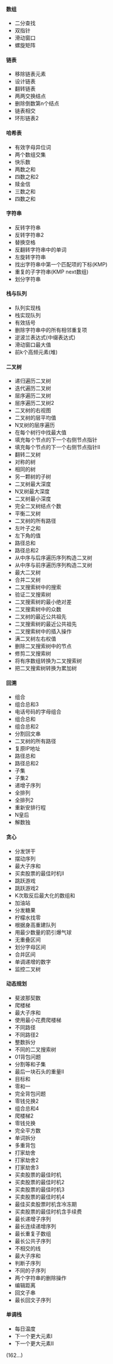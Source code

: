 #### 数组
- 二分查找
- 双指针
- 滑动窗口
- 螺旋矩阵

#### 链表
- 移除链表元素
- 设计链表
- 翻转链表
- 两两交换结点
- 删除倒数第n个结点
- 链表相交
- 环形链表2

#### 哈希表
- 有效字母异位词
- 两个数组交集
- 快乐数
- 两数之和
- 四数之和2
- 赎金信
- 三数之和
- 四数之和

#### 字符串
- 反转字符串
- 反转字符串2
- 替换空格
- 反翻转字符串中的单词
- 左旋转字符串
- 找出字符串中第一个匹配项的下标(KMP)
- 重复的子字符串(KMP next数组)
- 划分字符串

#### 栈与队列
- 队列实现栈
- 栈实现队列
- 有效括号
- 删除字符串中的所有相邻重复项
- 逆波兰表达式(中缀表达式)
- 滑动窗口最大值
- 前k个高频元素(堆)

#### 二叉树
- 递归遍历二叉树
- 迭代遍历二叉树
- 层序遍历二叉树
- 层序遍历二叉树2
- 二叉树的右视图
- 二叉树的层平均值
- N叉树的层序遍历
- 在每个树行中找最大值
- 填充每个节点的下一个右侧节点指针
- 填充每个节点的下一个右侧节点指针II
- 翻转二叉树
- 对称的树
- 相同的树
- 另一颗树的子树
- 二叉树最大深度
- N叉树最大深度
- 二叉树最小深度
- 完全二叉树结点个数
- 平衡二叉树
- 二叉树的所有路径
- 左叶子之和
- 左下角的值
- 路径总和
- 路径总和2
- 从中序与后序遍历序列构造二叉树
- 从中序与前序遍历序列构造二叉树
- 最大二叉树
- 合并二叉树
- 二叉搜索树中的搜索
- 验证二叉搜索树
- 二叉搜索树的最小绝对差
- 二叉搜索树中的众数
- 二叉树的最近公共祖先
- 二叉搜索树的最近公共祖先
- 二叉搜索树中的插入操作
- 满二叉树左右权值
- 删除二叉搜索树中的节点
- 修剪二叉搜索树
- 将有序数组转换为二叉搜索树
- 把二叉搜索树转换为累加树

#### 回溯
- 组合
- 组合总和3
- 电话号码的字母组合
- 组合总和
- 组合总和2
- 分割回文串
- 二叉树的所有路径
- 复原IP地址
- 路径总和
- 路径总和2
- 子集
- 子集2
- 递增子序列
- 全排列
- 全排列2
- 重新安排行程
- N皇后
- 解数独

#### 贪心
- 分发饼干
- 摆动序列
- 最大子序和
- 买卖股票的最佳时机II
- 跳跃游戏
- 跳跃游戏2
- K次取反后最大化的数组和
- 加油站
- 分发糖果
- 柠檬水找零
- 根据身高重建队列
- 用最少数量的箭引爆气球
- 无重叠区间
- 划分字母区间
- 合并区间
- 单调递增的数字
- 监控二叉树

#### 动态规划
- 斐波那契数
- 爬楼梯
- 最大子序和
- 使用最小花费爬楼梯
- 不同路径
- 不同路径2
- 整数拆分
- 不同的二叉搜索树
- 01背包问题
- 分割等和子集
- 最后一块石头的重量II
- 目标和
- 零和一
- 完全背包问题
- 零钱兑换2
- 组合总和4
- 爬楼梯2
- 零钱兑换
- 完全平方数
- 单词拆分
- 多重背包
- 打家劫舍
- 打家劫舍2
- 打家劫舍3
- 买卖股票的最佳时机
- 买卖股票的最佳时机2
- 买卖股票的最佳时机3
- 买卖股票的最佳时机4
- 最佳买卖股票时机含冷冻期
- 买卖股票的最佳时机含手续费
- 最长递增子序列
- 最长连续递增序列
- 最长重复子数组
- 最长公共子序列
- 不相交的线
- 最大子序和
- 判断子序列
- 不同的子序列
- 两个字符串的删除操作
- 编辑距离
- 回文子串
- 最长回文子序列

#### 单调栈
- 每日温度
- 下一个更大元素I
- 下一个更大元素II

(162...)